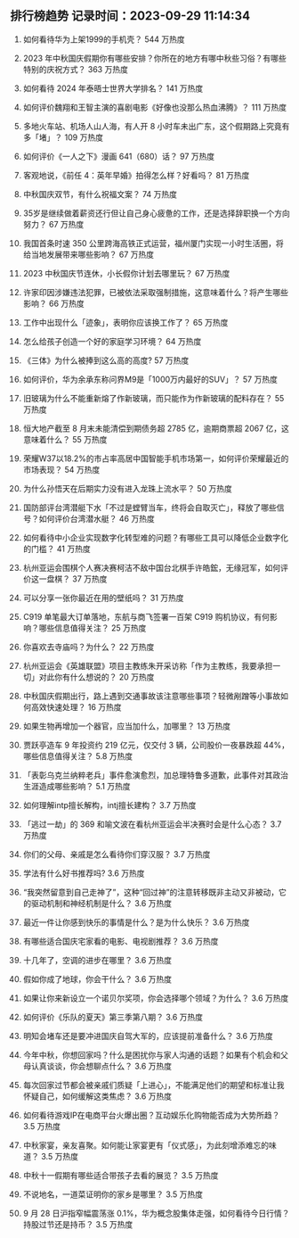 
## 排行榜趋势 记录时间：2023-09-29 11:14:34
  
  1. 如何看待华为上架1999的手机壳？ 544 万热度
    
  2. 2023 年中秋国庆假期你有哪些安排？你所在的地方有哪中秋些习俗？有哪些特别的庆祝方式？ 363 万热度
    
  3. 如何看待 2024 年泰晤士世界大学排名？ 141 万热度
    
  4. 如何评价魏翔和王智主演的喜剧电影《好像也没那么热血沸腾》？ 111 万热度
    
  5. 多地火车站、机场人山人海，有人开 8 小时车未出广东，这个假期路上究竟有多「堵」？ 109 万热度
    
  6. 如何评价《一人之下》漫画 641（680）话？ 97 万热度
    
  7. 客观地说，《前任 4：英年早婚》拍得怎么样？好看吗？ 81 万热度
    
  8. 中秋国庆双节，有什么祝福文案？ 74 万热度
    
  9. 35岁是继续做着薪资还行但让自己身心疲惫的工作，还是选择辞职换一个方向努力？ 67 万热度
    
  10. 我国首条时速 350 公里跨海高铁正式运营，福州厦门实现一小时生活圈，将给当地发展带来哪些影响？ 67 万热度
    
  11. 2023 中秋国庆节连休，小长假你计划去哪里玩？ 67 万热度
    
  12. 许家印因涉嫌违法犯罪，已被依法采取强制措施，这意味着什么？将产生哪些影响？ 66 万热度
    
  13. 工作中出现什么「迹象」，表明你应该换工作了？ 65 万热度
    
  14. 怎么给孩子创造一个好的家庭学习环境？ 64 万热度
    
  15. 《三体》为什么被捧到这么高的高度? 57 万热度
    
  16. 如何评价，华为余承东称问界M9是「1000万内最好的SUV」？ 57 万热度
    
  17. 旧玻璃为什么不能重新熔了作新玻璃，而只能作为作新玻璃的配料存在？ 55 万热度
    
  18. 恒大地产截至 8 月末未能清偿到期债务超 2785 亿，逾期商票超 2067 亿，这意味着什么？ 55 万热度
    
  19. 荣耀W37以18.2%的市占率高居中国智能手机市场第一，如何评价荣耀最近的市场表现？ 54 万热度
    
  20. 为什么孙悟天在后期实力没有进入龙珠上流水平？ 50 万热度
    
  21. 国防部评台湾潜艇下水「不过是螳臂当车，终将会自取灭亡」，释放了哪些信号？如何评价台湾潜水艇？ 46 万热度
    
  22. 如何看待中小企业实现数字化转型难的问题？有哪些工具可以降低企业数字化的门槛？ 41 万热度
    
  23. 杭州亚运会围棋个人赛决赛柯洁不敌中国台北棋手许皓鋐，无缘冠军，如何评价这一盘棋？ 37 万热度
    
  24. 可以分享一张你最近在用的壁纸吗？ 31 万热度
    
  25. C919 单笔最大订单落地，东航与商飞签署一百架 C919 购机协议，有何影响？哪些信息值得关注？ 25 万热度
    
  26. 你喜欢去寺庙吗？为什么？ 22 万热度
    
  27. 杭州亚运会《英雄联盟》项目主教练朱开采访称「作为主教练，我要承担一切」对此你有什么想说的？ 20 万热度
    
  28. 中秋国庆假期出行，路上遇到交通事故该注意哪些事项？轻微剐蹭等小事故如何高效快速处理？ 16 万热度
    
  29. 如果生物再增加一个器官，应当加什么，加哪里？ 13 万热度
    
  30. 贾跃亭造车 9 年投资约 219 亿元，仅交付 3 辆，公司股价一夜暴跌超 44%，哪些信息值得关注？ 5.8 万热度
    
  31. 「表彰乌克兰纳粹老兵」事件愈演愈烈，加总理特鲁多道歉，此事件对其政治生涯造成哪些影响？ 5.1 万热度
    
  32. 如何理解intp擅长解构，intj擅长建构？ 3.7 万热度
    
  33. 「逃过一劫」的 369 和喻文波在看杭州亚运会半决赛时会是什么心态？ 3.7 万热度
    
  34. 你们的父母、亲戚是怎么看待你们穿汉服？ 3.7 万热度
    
  35. 学法有什么好书推荐吗? 3.6 万热度
    
  36. “我突然留意到自己走神了”，这种“回过神”的注意转移既非主动又非被动，它的驱动机制和神经机制是什么？ 3.6 万热度
    
  37. 最近一件让你感到快乐的事情是什么？是为什么快乐？ 3.6 万热度
    
  38. 有哪些适合国庆宅家看的电影、电视剧推荐？ 3.6 万热度
    
  39. 十几年了，空调的进步在哪里？ 3.6 万热度
    
  40. 假如你成了地球，你会干什么？ 3.6 万热度
    
  41. 如果让你来新设立一个诺贝尔奖项，你会选择哪个领域？为什么？ 3.6 万热度
    
  42. 如何评价《乐队的夏天》第三季第八期？ 3.6 万热度
    
  43. 明知会堵车还是要冲进国庆自驾大军的，应该提前准备什么？ 3.6 万热度
    
  44. 今年中秋，你想回家吗？什么是困扰你与家人沟通的话题？如果有个机会和父母认真谈谈，你会想聊点什么？ 3.6 万热度
    
  45. 每次回家过节都会被亲戚们质疑「上进心」，不能满足他们的期望和标准让我怀疑自己，如何缓解这类焦虑？ 3.6 万热度
    
  46. 如何看待游戏IP在电商平台火爆出圈？互动娱乐化购物能否成为大势所趋？ 3.5 万热度
    
  47. 中秋家宴，亲友喜聚。如何能让家宴更有「仪式感」，为此刻增添难忘的味道？ 3.5 万热度
    
  48. 中秋十一假期有哪些适合带孩子去看的展览？ 3.5 万热度
    
  49. 不说地名，一道菜证明你的家乡是哪里？ 3.5 万热度
    
  50. 9 月 28 日沪指窄幅震荡涨 0.1%，华为概念股集体走强，如何看待今日行情？持股过节还是持币？ 3.5 万热度
    
